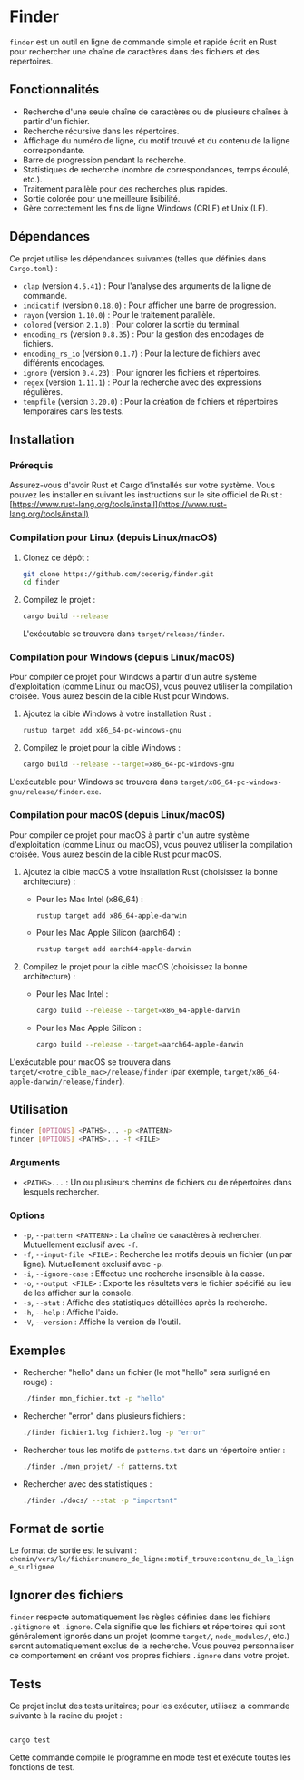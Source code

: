 # Finder

`finder` est un outil en ligne de commande simple et rapide écrit en Rust pour rechercher une chaîne de caractères dans des fichiers et des répertoires.

## Fonctionnalités

- Recherche d'une seule chaîne de caractères ou de plusieurs chaînes à partir d'un fichier.
- Recherche récursive dans les répertoires.
- Affichage du numéro de ligne, du motif trouvé et du contenu de la ligne correspondante.
- Barre de progression pendant la recherche.
- Statistiques de recherche (nombre de correspondances, temps écoulé, etc.).
- Traitement parallèle pour des recherches plus rapides.
- Sortie colorée pour une meilleure lisibilité.
- Gère correctement les fins de ligne Windows (CRLF) et Unix (LF).

## Dépendances

Ce projet utilise les dépendances suivantes (telles que définies dans `Cargo.toml`) :

- `clap` (version `4.5.41`) : Pour l'analyse des arguments de la ligne de commande.
- `indicatif` (version `0.18.0`) : Pour afficher une barre de progression.
- `rayon` (version `1.10.0`) : Pour le traitement parallèle.
- `colored` (version `2.1.0`) : Pour colorer la sortie du terminal.
- `encoding_rs` (version `0.8.35`) : Pour la gestion des encodages de fichiers.
- `encoding_rs_io` (version `0.1.7`) : Pour la lecture de fichiers avec différents encodages.
- `ignore` (version `0.4.23`) : Pour ignorer les fichiers et répertoires.
- `regex` (version `1.11.1`) : Pour la recherche avec des expressions régulières.
- `tempfile` (version `3.20.0`) : Pour la création de fichiers et répertoires temporaires dans les tests.

## Installation

### Prérequis

Assurez-vous d'avoir Rust et Cargo d'installés sur votre système. Vous pouvez les installer en suivant les instructions sur le site officiel de Rust : [https://www.rust-lang.org/tools/install](https://www.rust-lang.org/tools/install)

### Compilation pour Linux (depuis Linux/macOS)
1.  Clonez ce dépôt :
    ```sh
    git clone https://github.com/cederig/finder.git
    cd finder
    ```
2.  Compilez le projet :
    ```sh
    cargo build --release
    ```
    L'exécutable se trouvera dans `target/release/finder`.

### Compilation pour Windows (depuis Linux/macOS)

Pour compiler ce projet pour Windows à partir d'un autre système d'exploitation (comme Linux ou macOS), vous pouvez utiliser la compilation croisée. Vous aurez besoin de la cible Rust pour Windows.

1.  Ajoutez la cible Windows à votre installation Rust :
    ```sh
    rustup target add x86_64-pc-windows-gnu
    ```

2.  Compilez le projet pour la cible Windows :
    ```sh
    cargo build --release --target=x86_64-pc-windows-gnu
    ```

L'exécutable pour Windows se trouvera dans `target/x86_64-pc-windows-gnu/release/finder.exe`.

### Compilation pour macOS (depuis Linux/macOS)

Pour compiler ce projet pour macOS à partir d'un autre système d'exploitation (comme Linux ou macOS), vous pouvez utiliser la compilation croisée. Vous aurez besoin de la cible Rust pour macOS.

1.  Ajoutez la cible macOS à votre installation Rust (choisissez la bonne architecture) :
    *   Pour les Mac Intel (x86_64) :
        ```sh
        rustup target add x86_64-apple-darwin
        ```
    *   Pour les Mac Apple Silicon (aarch64) :
        ```sh
        rustup target add aarch64-apple-darwin
        ```

2.  Compilez le projet pour la cible macOS (choisissez la bonne architecture) :
    *   Pour les Mac Intel :
        ```sh
        cargo build --release --target=x86_64-apple-darwin
        ```
    *   Pour les Mac Apple Silicon :
        ```sh
        cargo build --release --target=aarch64-apple-darwin
        ```

L'exécutable pour macOS se trouvera dans `target/<votre_cible_mac>/release/finder` (par exemple, `target/x86_64-apple-darwin/release/finder`).

## Utilisation

```bash
finder [OPTIONS] <PATHS>... -p <PATTERN>
finder [OPTIONS] <PATHS>... -f <FILE>
```

### Arguments

-   `<PATHS>...` : Un ou plusieurs chemins de fichiers ou de répertoires dans lesquels rechercher.

### Options

-   `-p`, `--pattern <PATTERN>` : La chaîne de caractères à rechercher. Mutuellement exclusif avec `-f`.
-   `-f`, `--input-file <FILE>` : Recherche les motifs depuis un fichier (un par ligne). Mutuellement exclusif avec `-p`.
-   `-i`, `--ignore-case` : Effectue une recherche insensible à la casse.
-   `-o`, `--output <FILE>` : Exporte les résultats vers le fichier spécifié au lieu de les afficher sur la console.
-   `-s`, `--stat` : Affiche des statistiques détaillées après la recherche.
-   `-h`, `--help` : Affiche l'aide.
-   `-V`, `--version` : Affiche la version de l'outil.

## Exemples

-   Rechercher "hello" dans un fichier (le mot "hello" sera surligné en rouge) :
    ```sh
    ./finder mon_fichier.txt -p "hello"
    ```

-   Rechercher "error" dans plusieurs fichiers :
    ```sh
    ./finder fichier1.log fichier2.log -p "error"
    ```

-   Rechercher tous les motifs de `patterns.txt` dans un répertoire entier :
    ```sh
    ./finder ./mon_projet/ -f patterns.txt
    ```

-   Rechercher avec des statistiques :
    ```sh
    ./finder ./docs/ --stat -p "important"
    ```

## Format de sortie

Le format de sortie est le suivant :
`chemin/vers/le/fichier:numero_de_ligne:motif_trouve:contenu_de_la_ligne_surlignee`

## Ignorer des fichiers

`finder` respecte automatiquement les règles définies dans les fichiers `.gitignore` et `.ignore`. Cela signifie que les fichiers et répertoires qui sont généralement ignorés dans un projet (comme `target/`, `node_modules/`, etc.) seront automatiquement exclus de la recherche. Vous pouvez personnaliser ce comportement en créant vos propres fichiers `.ignore` dans votre projet.


## Tests

Ce projet inclut des tests unitaires; pour les exécuter, utilisez la commande suivante à la racine du projet :

```sh

cargo test
```

Cette commande compile le programme en mode test et exécute toutes les fonctions de test.
